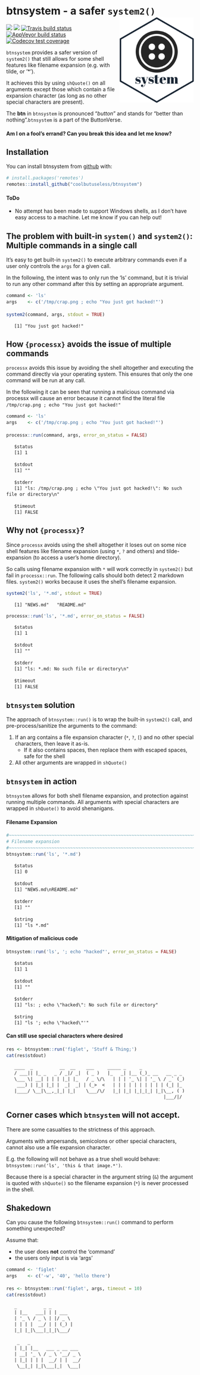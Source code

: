 
<!-- README.md is generated from README.Rmd. Please edit that file -->

# btnsystem - a safer `system2()` <img src="man/figures/logo.png" align="right" height=230/>

<!-- badges: start -->

![](http://img.shields.io/badge/cool-useless-green.svg)
![](http://img.shields.io/badge/button-verse-blue.svg) [![Travis build
status](https://travis-ci.org/coolbutuseless/btnsystem.svg?branch=master)](https://travis-ci.org/coolbutuseless/btnsystem)
[![AppVeyor build
status](https://ci.appveyor.com/api/projects/status/github/coolbutuseless/btnsystem?branch=master&svg=true)](https://ci.appveyor.com/project/coolbutuseless/btnsystem)
[![Codecov test
coverage](https://codecov.io/gh/coolbutuseless/btnsystem/branch/master/graph/badge.svg)](https://codecov.io/gh/coolbutuseless/btnsystem?branch=master)
<!-- badges: end -->

`btnsystem` provides a safer version of `system2()` that still allows
for some shell features like filename expansion (e.g. with tilde, or
’\*’).

It achieves this by using `shQuote()` on all arguments except those
which contain a file expansion character (as long as no other special
characters are present).

The **btn** in `btnsystem` is pronounced “*button*” and stands for
“better than nothing”.`btnsystem` is a part of the ButtonVerse.

#### Am I on a fool’s errand? Can you break this idea and let me know?

## Installation

You can install btnsystem from
[github](https://github.com/coolbutuseless/btnsystem) with:

``` r
# install.packages('remotes')
remotes::install_github("coolbutuseless/btnsystem")
```

#### ToDo

  - No attempt has been made to support Windows shells, as I don’t have
    easy access to a machine. Let me know if you can help out\!

## The problem with built-in `system()` and `system2()`: Multiple commands in a single call

It’s easy to get built-in `system2()` to execute arbitrary commands even
if a user only controls the `args` for a given call.

In the following, the intent was to only run the ‘ls’ command, but it is
trivial to run any other command after this by setting an appropriate
argument.

``` r
command <- 'ls'
args    <- c('/tmp/crap.png ; echo "You just got hacked!"')

system2(command, args, stdout = TRUE)
```

``` 
   [1] "You just got hacked!"
```

## How `{processx}` avoids the issue of multiple commands

`processx` avoids this issue by avoiding the shell altogether and
executing the command directly via your operating system. This ensures
that only the one command will be run at any call.

In the following it can be seen that running a malicious command via
processx will cause an error because it cannot find the literal file
`/tmp/crap.png ; echo "You just got hacked!"`

``` r
command <- 'ls'
args    <- c('/tmp/crap.png ; echo "You just got hacked!"')

processx::run(command, args, error_on_status = FALSE)
```

``` 
   $status
   [1] 1
   
   $stdout
   [1] ""
   
   $stderr
   [1] "ls: /tmp/crap.png ; echo \"You just got hacked!\": No such file or directory\n"
   
   $timeout
   [1] FALSE
```

## Why not `{processx}`?

Since `processx` avoids using the shell altogether it loses out on some
nice shell features like filename expansion (using `*`, `?` and others)
and tilde-expansion (to access a user’s home directory).

So calls using filename expansion with `*` will work correctly in
`system2()` but fail in `processx::run`. The following calls should both
detect 2 markdown files. `system2()` works because it uses the shell’s
filename expansion.

``` r
system2('ls', '*.md', stdout = TRUE)
```

``` 
   [1] "NEWS.md"   "README.md"
```

``` r
processx::run('ls', '*.md', error_on_status = FALSE)
```

``` 
   $status
   [1] 1
   
   $stdout
   [1] ""
   
   $stderr
   [1] "ls: *.md: No such file or directory\n"
   
   $timeout
   [1] FALSE
```

## `btnsystem` solution

The approach of `btnsystem::run()` is to wrap the built-in `system2()`
call, and pre-process/sanitize the arguments to the command:

1.  If an arg contains a file expansion character (`*`, `?`, `[`) and no
    other special characters, then leave it as-is.
      - If it also contains spaces, then replace them with escaped
        spaces, safe for the shell
2.  All other arguments are wrapped in `shQuote()`

## `btnsystem` in action

`btnsystem` allows for both shell filename expansion, and protection
against running multiple commands. All arguments with special characters
are wrapped in `shQuote()` to avoid shenanigans.

#### Filename Expansion

``` r
#~~~~~~~~~~~~~~~~~~~~~~~~~~~~~~~~~~~~~~~~~~~~~~~~~~~~~~~~~~~~~~~~~~~~~~~~~~~~~
# Filename expansion
#~~~~~~~~~~~~~~~~~~~~~~~~~~~~~~~~~~~~~~~~~~~~~~~~~~~~~~~~~~~~~~~~~~~~~~~~~~~~~
btnsystem::run('ls', '*.md')
```

``` 
   $status
   [1] 0
   
   $stdout
   [1] "NEWS.md\nREADME.md"
   
   $stderr
   [1] ""
   
   $string
   [1] "ls *.md"
```

#### Mitigation of malicious code

``` r
btnsystem::run('ls', '; echo "hacked"', error_on_status = FALSE)
```

``` 
   $status
   [1] 1
   
   $stdout
   [1] ""
   
   $stderr
   [1] "ls: ; echo \"hacked\": No such file or directory"
   
   $string
   [1] "ls '; echo \"hacked\"'"
```

#### Can still use special characters where desired

``` r
res <- btnsystem::run('figlet', 'Stuff & Thing;')
cat(res$stdout)
```

``` 
   ____  _          __  __    ___     _____ _     _               
   / ___|| |_ _   _ / _|/ _|  ( _ )   |_   _| |__ (_)_ __   __ _ _ 
   \___ \| __| | | | |_| |_   / _ \/\   | | | '_ \| | '_ \ / _` (_)
    ___) | |_| |_| |  _|  _| | (_>  <   | | | | | | | | | | (_| |_ 
   |____/ \__|\__,_|_| |_|    \___/\/   |_| |_| |_|_|_| |_|\__, ( )
                                                           |___/|/
```

## Corner cases which `btnsystem` will not accept.

There are some casualties to the strictness of this approach.

Arguments with ampersands, semicolons or other special characters,
cannot also use a file expansion character.

E.g. the following will not behave as a true shell would behave:
`btnsystem::run('ls', 'this & that image.*')`.

Because there is a special character in the argument string (`&`) the
argument is quoted with `shQuote()` so the filename expansion (`*`) is
never processed in the shell.

## Shakedown

Can you cause the following `btnsystem::run()` command to perform
something unexpected?

Assume that:

  - the user does **not** control the ‘command’
  - the users only input is via ‘args’

<!-- end list -->

``` r
command <- 'figlet'
args    <- c('-w', '40', 'hello there')

res <- btnsystem::run('figlet', args, timeout = 10)
cat(res$stdout)
```

``` 
   _          _ _       
   | |__   ___| | | ___  
   | '_ \ / _ \ | |/ _ \ 
   | | | |  __/ | | (_) |
   |_| |_|\___|_|_|\___/ 
                         
    _   _                   
   | |_| |__   ___ _ __ ___ 
   | __| '_ \ / _ \ '__/ _ \
   | |_| | | |  __/ | |  __/
    \__|_| |_|\___|_|  \___|
```
